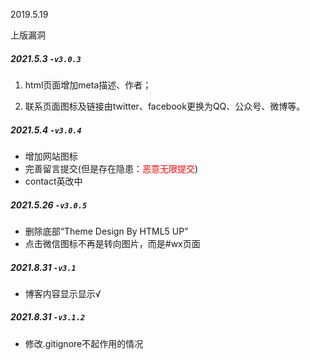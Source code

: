 2019.5.19

上版漏洞



##### 2021.5.3  `-v3.0.3`

1. html页面增加meta描述、作者；

2. 联系页面图标及链接由twitter、facebook更换为QQ、公众号、微博等。

##### 2021.5.4 `-v3.0.4`
- 增加网站图标
- 完善留言提交(但是存在隐患：<font color="red">恶意无限提交</font>)
- contact英改中

##### 2021.5.26 `-v3.0.5`

- 删除底部“Theme Design By HTML5 UP”
- 点击微信图标不再是转向图片，而是#wx页面

##### 2021.8.31 `-v3.1`
- 博客内容显示显示√

##### 2021.8.31 `-v3.1.2`

- 修改.gitignore不起作用的情况